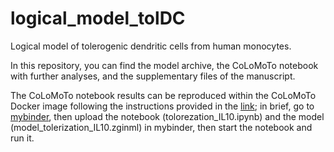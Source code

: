 # logical_model_tolDC

Logical model of tolerogenic dendritic cells from human monocytes.

In this repository, you can find the model archive, the CoLoMoTo notebook with further analyses, and the supplementary files of the manuscript.

The CoLoMoTo notebook results can be reproduced within the CoLoMoTo Docker image following the instructions provided in the [link](http://colomoto.org/notebook); in brief, go to [mybinder](mybinder.org/v2/gh/colomoto/colomoto-docker/mybinder/latest), then upload the notebook (tolorezation_IL10.ipynb) and the model (model_tolerization_IL10.zginml) in mybinder, then start the notebook and run it.
